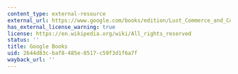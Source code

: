 ```yaml
---
content_type: external-resource
external_url: https://www.google.com/books/edition/Lust_Commerce_and_Corruption/9eBqDgAAQBAJ?hl=en&gbpv=1
has_external_license_warning: true
license: https://en.wikipedia.org/wiki/All_rights_reserved
status: ''
title: Google Books
uid: 2644d83c-baf8-485e-8517-c59f3d1f6a7f
wayback_url: ''
---
```

